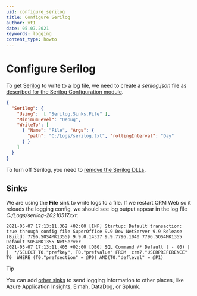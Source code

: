 ```yaml
---
uid: configure_serilog
title: Configure Serilog
author: xt1
date: 05.07.2021
keywords: logging
content_type: howto
---
```


# Configure Serilog

To get [Serilog][5] to write to a log file, we need to create a *serilog.json* file as [described for the Serilog Configuration module][3].

```json
{
  "Serilog": {
    "Using":  [ "Serilog.Sinks.File" ],
    "MinimumLevel": "Debug",
    "WriteTo": [
      { "Name": "File", "Args": { 
        "path": "C:/Logs/serilog.txt", "rollingInterval": "Day" 
      } }
    ]
  }
}
```

To turn off Serilog, you need to [remove the Serilog DLLs][5].

## Sinks

We are using the **File** sink to write logs to a file. If we restart CRM Web so it reloads the logging config, we should see log output appear in the log file *C:/Logs/serilog-20210517.txt*:

```serilog
2021-05-07 17:13:11.362 +02:00 [INF] Startup: Default transaction: true through config file SuperOffice 9.9 Dev NetServer 9.9 Release (Build: 7796.SOS4MK1355) 9.9.0.14337 9.9.7796.1040 7796.SOS4MK1355 Default SOS4MK1355 NetServer
2021-05-07 17:13:11.405 +02:00 [DBG] SQL Command /* Default | - (0) |  |  */SELECT T0."prefkey", T0."prefvalue" FROM  crm7."USERPREFERENCE" T0  WHERE (T0."prefsection" = @P0) AND(T0."deflevel" = @P1)
```

> [!TIP]
> You can add [other sinks][4] to send logging information to other places, like Azure Application Insights, Elmah, DataDog, or Splunk.

<!-- Referenced links-->
[3]: https://github.com/serilog/serilog-settings-configuration
[4]: https://github.com/serilog/serilog/wiki/Provided-Sinks
[5]: serilog.md

